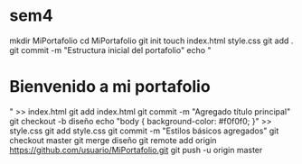 
# sem4
mkdir MiPortafolio
cd MiPortafolio
git init
touch index.html style.css
git add .
git commit -m "Estructura inicial del portafolio"
echo "<h1>Bienvenido a mi portafolio</h1>" >> index.html
git add index.html
git commit -m "Agregado título principal"
git checkout -b diseño
echo "body { background-color: #f0f0f0; }" >> style.css
git add style.css
git commit -m "Estilos básicos agregados"
git checkout master
git merge diseño
git remote add origin https://github.com/usuario/MiPortafolio.git
git push -u origin master


